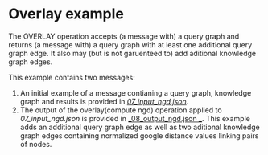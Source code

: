 # Overlay example

The OVERLAY operation accepts (a message with) a query graph and returns (a message with) a query graph with at least one additional query graph edge. It also may (but is not garuenteed to) add aditional knowledge graph edges.

This example contains two messages:

1. An initial example of a message contianing a query graph, knowledge graph and results is provided in [_07\_input\_ngd.json_](messages/07\_input\_ngd.json).
2. The output of the overlay(compute ngd) operation applied to _07\_input\_ngd.json_ is provided in [_08\_output\_ngd.json _](messages/08\_output\_ngd.json). This example adds an additional query graph edge as well as two aditional knowledge graph edges containing normalized google distance values linking pairs of nodes.
